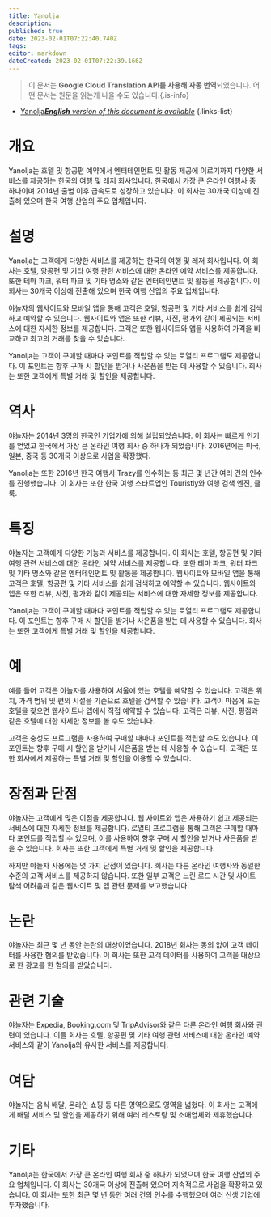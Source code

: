 ```yaml
---
title: Yanolja
description: 
published: true
date: 2023-02-01T07:22:40.740Z
tags: 
editor: markdown
dateCreated: 2023-02-01T07:22:39.166Z
---
```


> 이 문서는 **Google Cloud Translation API를 사용해 자동 번역**되었습니다.
어떤 문서는 원문을 읽는게 나을 수도 있습니다.{.is-info}

- [Yanolja***English** version of this document is available*](/en/Knowledge-base/Dictionary/yanolja)
{.links-list}

# 개요
Yanolja는 호텔 및 항공편 예약에서 엔터테인먼트 및 활동 제공에 이르기까지 다양한 서비스를 제공하는 한국의 여행 및 레저 회사입니다. 한국에서 가장 큰 온라인 여행사 중 하나이며 2014년 출범 이후 급속도로 성장하고 있습니다. 이 회사는 30개국 이상에 진출해 있으며 한국 여행 산업의 주요 업체입니다.

# 설명
Yanolja는 고객에게 다양한 서비스를 제공하는 한국의 여행 및 레저 회사입니다. 이 회사는 호텔, 항공편 및 기타 여행 관련 서비스에 대한 온라인 예약 서비스를 제공합니다. 또한 테마 파크, 워터 파크 및 기타 명소와 같은 엔터테인먼트 및 활동을 제공합니다. 이 회사는 30개국 이상에 진출해 있으며 한국 여행 산업의 주요 업체입니다.

야놀자의 웹사이트와 모바일 앱을 통해 고객은 호텔, 항공편 및 기타 서비스를 쉽게 검색하고 예약할 수 있습니다. 웹사이트와 앱은 또한 리뷰, 사진, 평가와 같이 제공되는 서비스에 대한 자세한 정보를 제공합니다. 고객은 또한 웹사이트와 앱을 사용하여 가격을 비교하고 최고의 거래를 찾을 수 있습니다.

Yanolja는 고객이 구매할 때마다 포인트를 적립할 수 있는 로열티 프로그램도 제공합니다. 이 포인트는 향후 구매 시 할인을 받거나 사은품을 받는 데 사용할 수 있습니다. 회사는 또한 고객에게 특별 거래 및 할인을 제공합니다.

# 역사
야놀자는 2014년 3명의 한국인 기업가에 의해 설립되었습니다. 이 회사는 빠르게 인기를 얻었고 한국에서 가장 큰 온라인 여행 회사 중 하나가 되었습니다. 2016년에는 미국, 일본, 중국 등 30개국 이상으로 사업을 확장했다.

Yanolja는 또한 2016년 한국 여행사 Trazy를 인수하는 등 최근 몇 년간 여러 건의 인수를 진행했습니다. 이 회사는 또한 한국 여행 스타트업인 Touristly와 여행 검색 엔진, 클룩.

# 특징
야놀자는 고객에게 다양한 기능과 서비스를 제공합니다. 이 회사는 호텔, 항공편 및 기타 여행 관련 서비스에 대한 온라인 예약 서비스를 제공합니다. 또한 테마 파크, 워터 파크 및 기타 명소와 같은 엔터테인먼트 및 활동을 제공합니다. 웹사이트와 모바일 앱을 통해 고객은 호텔, 항공편 및 기타 서비스를 쉽게 검색하고 예약할 수 있습니다. 웹사이트와 앱은 또한 리뷰, 사진, 평가와 같이 제공되는 서비스에 대한 자세한 정보를 제공합니다.

Yanolja는 고객이 구매할 때마다 포인트를 적립할 수 있는 로열티 프로그램도 제공합니다. 이 포인트는 향후 구매 시 할인을 받거나 사은품을 받는 데 사용할 수 있습니다. 회사는 또한 고객에게 특별 거래 및 할인을 제공합니다.

# 예
예를 들어 고객은 야놀자를 사용하여 서울에 있는 호텔을 예약할 수 있습니다. 고객은 위치, 가격 범위 및 편의 시설을 기준으로 호텔을 검색할 수 있습니다. 고객이 마음에 드는 호텔을 찾으면 웹사이트나 앱에서 직접 예약할 수 있습니다. 고객은 리뷰, 사진, 평점과 같은 호텔에 대한 자세한 정보를 볼 수도 있습니다.

고객은 충성도 프로그램을 사용하여 구매할 때마다 포인트를 적립할 수도 있습니다. 이 포인트는 향후 구매 시 할인을 받거나 사은품을 받는 데 사용할 수 있습니다. 고객은 또한 회사에서 제공하는 특별 거래 및 할인을 이용할 수 있습니다.

# 장점과 단점
야놀자는 고객에게 많은 이점을 제공합니다. 웹 사이트와 앱은 사용하기 쉽고 제공되는 서비스에 대한 자세한 정보를 제공합니다. 로열티 프로그램을 통해 고객은 구매할 때마다 포인트를 적립할 수 있으며, 이를 사용하여 향후 구매 시 할인을 받거나 사은품을 받을 수 있습니다. 회사는 또한 고객에게 특별 거래 및 할인을 제공합니다.

하지만 야놀자 사용에는 몇 가지 단점이 있습니다. 회사는 다른 온라인 여행사와 동일한 수준의 고객 서비스를 제공하지 않습니다. 또한 일부 고객은 느린 로드 시간 및 사이트 탐색 어려움과 같은 웹사이트 및 앱 관련 문제를 보고했습니다.

# 논란
야놀자는 최근 몇 년 동안 논란의 대상이었습니다. 2018년 회사는 동의 없이 고객 데이터를 사용한 혐의를 받았습니다. 이 회사는 또한 고객 데이터를 사용하여 고객을 대상으로 한 광고를 한 혐의를 받았습니다.

# 관련 기술
야놀자는 Expedia, Booking.com 및 TripAdvisor와 같은 다른 온라인 여행 회사와 관련이 있습니다. 이들 회사는 호텔, 항공편 및 기타 여행 관련 서비스에 대한 온라인 예약 서비스와 같이 Yanolja와 유사한 서비스를 제공합니다.

# 여담
야놀자는 음식 배달, 온라인 쇼핑 등 다른 영역으로도 영역을 넓혔다. 이 회사는 고객에게 배달 서비스 및 할인을 제공하기 위해 여러 레스토랑 및 소매업체와 제휴했습니다.

# 기타
Yanolja는 한국에서 가장 큰 온라인 여행 회사 중 하나가 되었으며 한국 여행 산업의 주요 업체입니다. 이 회사는 30개국 이상에 진출해 있으며 지속적으로 사업을 확장하고 있습니다. 이 회사는 또한 최근 몇 년 동안 여러 건의 인수를 수행했으며 여러 신생 기업에 투자했습니다.